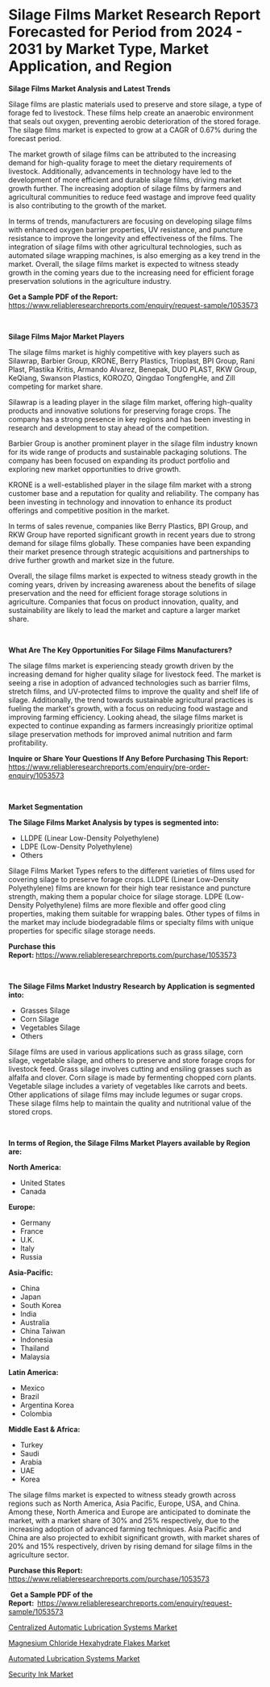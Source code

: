 <p><h1>Silage Films Market Research Report Forecasted for Period from 2024 -  2031 by Market Type, Market Application, and Region</h1></p><p><strong>Silage Films Market Analysis and Latest Trends</strong></p>
<p><p>Silage films are plastic materials used to preserve and store silage, a type of forage fed to livestock. These films help create an anaerobic environment that seals out oxygen, preventing aerobic deterioration of the stored forage. The silage films market is expected to grow at a CAGR of 0.67% during the forecast period.</p><p>The market growth of silage films can be attributed to the increasing demand for high-quality forage to meet the dietary requirements of livestock. Additionally, advancements in technology have led to the development of more efficient and durable silage films, driving market growth further. The increasing adoption of silage films by farmers and agricultural communities to reduce feed wastage and improve feed quality is also contributing to the growth of the market.</p><p>In terms of trends, manufacturers are focusing on developing silage films with enhanced oxygen barrier properties, UV resistance, and puncture resistance to improve the longevity and effectiveness of the films. The integration of silage films with other agricultural technologies, such as automated silage wrapping machines, is also emerging as a key trend in the market. Overall, the silage films market is expected to witness steady growth in the coming years due to the increasing need for efficient forage preservation solutions in the agriculture industry.</p></p>
<p><strong>Get a Sample PDF of the Report:&nbsp;</strong> <a href="https://www.reliableresearchreports.com/enquiry/request-sample/1053573">https://www.reliableresearchreports.com/enquiry/request-sample/1053573</a></p>
<p>&nbsp;</p>
<p><strong>Silage Films Major Market Players</strong></p>
<p><p>The silage films market is highly competitive with key players such as Silawrap, Barbier Group, KRONE, Berry Plastics, Trioplast, BPI Group, Rani Plast, Plastika Kritis, Armando Alvarez, Benepak, DUO PLAST, RKW Group, KeQiang, Swanson Plastics, KOROZO, Qingdao TongfengHe, and Zill competing for market share. </p><p>Silawrap is a leading player in the silage film market, offering high-quality products and innovative solutions for preserving forage crops. The company has a strong presence in key regions and has been investing in research and development to stay ahead of the competition.</p><p>Barbier Group is another prominent player in the silage film industry known for its wide range of products and sustainable packaging solutions. The company has been focused on expanding its product portfolio and exploring new market opportunities to drive growth.</p><p>KRONE is a well-established player in the silage film market with a strong customer base and a reputation for quality and reliability. The company has been investing in technology and innovation to enhance its product offerings and competitive position in the market.</p><p>In terms of sales revenue, companies like Berry Plastics, BPI Group, and RKW Group have reported significant growth in recent years due to strong demand for silage films globally. These companies have been expanding their market presence through strategic acquisitions and partnerships to drive further growth and market size in the future. </p><p>Overall, the silage films market is expected to witness steady growth in the coming years, driven by increasing awareness about the benefits of silage preservation and the need for efficient forage storage solutions in agriculture. Companies that focus on product innovation, quality, and sustainability are likely to lead the market and capture a larger market share.</p></p>
<p>&nbsp;</p>
<p><strong>What Are The Key Opportunities For Silage Films Manufacturers?</strong></p>
<p><p>The silage films market is experiencing steady growth driven by the increasing demand for higher quality silage for livestock feed. The market is seeing a rise in adoption of advanced technologies such as barrier films, stretch films, and UV-protected films to improve the quality and shelf life of silage. Additionally, the trend towards sustainable agricultural practices is fueling the market's growth, with a focus on reducing food wastage and improving farming efficiency. Looking ahead, the silage films market is expected to continue expanding as farmers increasingly prioritize optimal silage preservation methods for improved animal nutrition and farm profitability.</p></p>
<p><strong>Inquire or Share Your Questions If Any Before Purchasing This Report:</strong> <a href="https://www.reliableresearchreports.com/enquiry/pre-order-enquiry/1053573">https://www.reliableresearchreports.com/enquiry/pre-order-enquiry/1053573</a></p>
<p>&nbsp;</p>
<p><strong>Market Segmentation</strong></p>
<p><strong>The Silage Films Market Analysis by types is segmented into:</strong></p>
<p><ul><li>LLDPE (Linear Low-Density Polyethylene)</li><li>LDPE (Low-Density Polyethylene)</li><li>Others</li></ul></p>
<p><p>Silage Films Market Types refers to the different varieties of films used for covering silage to preserve forage crops. LLDPE (Linear Low-Density Polyethylene) films are known for their high tear resistance and puncture strength, making them a popular choice for silage storage. LDPE (Low-Density Polyethylene) films are more flexible and offer good cling properties, making them suitable for wrapping bales. Other types of films in the market may include biodegradable films or specialty films with unique properties for specific silage storage needs.</p></p>
<p><strong>Purchase this Report:&nbsp;</strong><a href="https://www.reliableresearchreports.com/purchase/1053573">https://www.reliableresearchreports.com/purchase/1053573</a></p>
<p>&nbsp;</p>
<p><strong>The Silage Films Market Industry Research by Application is segmented into:</strong></p>
<p><ul><li>Grasses Silage</li><li>Corn Silage</li><li>Vegetables Silage</li><li>Others</li></ul></p>
<p><p>Silage films are used in various applications such as grass silage, corn silage, vegetable silage, and others to preserve and store forage crops for livestock feed. Grass silage involves cutting and ensiling grasses such as alfalfa and clover. Corn silage is made by fermenting chopped corn plants. Vegetable silage includes a variety of vegetables like carrots and beets. Other applications of silage films may include legumes or sugar crops. These silage films help to maintain the quality and nutritional value of the stored crops.</p></p>
<p>&nbsp;</p>
<p><strong>In terms of Region, the Silage Films Market Players available by Region are:</strong></p>
<p>
    <p> <strong> North America: </strong>
        <ul>
            <li>United States</li>
            <li>Canada</li>
        </ul>
        </p> 
    <p> <strong> Europe: </strong>
        <ul>
            <li>Germany</li>
            <li>France</li>
            <li>U.K.</li>
            <li>Italy</li>
            <li>Russia</li>
        </ul>
        </p> 
    <p> <strong> Asia-Pacific: </strong>
        <ul>
            <li>China</li>
            <li>Japan</li>
            <li>South Korea</li>
            <li>India</li>
            <li>Australia</li>
            <li>China Taiwan</li>
            <li>Indonesia</li>
            <li>Thailand</li>
            <li>Malaysia</li>
        </ul>
        </p> 
    <p> <strong> Latin America: </strong>
        <ul>
            <li>Mexico</li>
            <li>Brazil</li>
            <li>Argentina Korea</li>
            <li>Colombia</li>
        </ul>
        </p> 
    <p> <strong> Middle East & Africa: </strong>
        <ul>
            <li>Turkey</li>
            <li>Saudi</li>
            <li>Arabia</li>
            <li>UAE</li>
            <li>Korea</li>
        </ul>
    </p>
    </p>
<p><p>The silage films market is expected to witness steady growth across regions such as North America, Asia Pacific, Europe, USA, and China. Among these, North America and Europe are anticipated to dominate the market, with a market share of 30% and 25% respectively, due to the increasing adoption of advanced farming techniques. Asia Pacific and China are also projected to exhibit significant growth, with market shares of 20% and 15% respectively, driven by rising demand for silage films in the agriculture sector.</p></p>
<p><strong>Purchase this Report: </strong><a href="https://www.reliableresearchreports.com/purchase/1053573">https://www.reliableresearchreports.com/purchase/1053573</a></p>
<p>&nbsp;<strong>Get a Sample PDF of the Report:&nbsp;&nbsp;</strong><a href="https://www.reliableresearchreports.com/enquiry/request-sample/1053573">https://www.reliableresearchreports.com/enquiry/request-sample/1053573</a></p>
<p><strong></strong></p>
<p><p><a href="https://issuu.com/reportprime-2/docs/centralized-automatic-lubrication-systems-market-s">Centralized Automatic Lubrication Systems Market</a></p><p><a href="https://github.com/dimitrishawkinswaynenp91rgz/Market-Research-Report-List-1/blob/main/magnesium-chloride-hexahydrate-flakes-market.md">Magnesium Chloride Hexahydrate Flakes Market</a></p><p><a href="https://issuu.com/reportprime-2/docs/automated-lubrication-systems-market-size-2030.ppt">Automated Lubrication Systems Market</a></p><p><a href="https://github.com/changoleonlaverguenzanoexiste/Market-Research-Report-List-2/blob/main/security-ink-market.md">Security Ink Market</a></p></p>